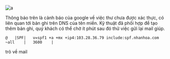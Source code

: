 ![a](https://f6-zpcloud.zdn.vn/86767582179844162/7aa0b782fb7c37226e6d.jpg)

Thông báo trên là cảnh báo của google về việc thư chưa được xác thực, có liên quan tới bản ghi trên DNS của tên miền.
Kỹ thuật đã phối hợp để tạo thêm bản ghi, quý khách có thể chờ ít phút sau đó thử việc gửi lại mail giúp.

```
@	|SPF|	v=spf1 +a +mx +ip4:103.28.36.79 include:spf.nhanhoa.com ~all	|	3600	|
```

trỏ về mail